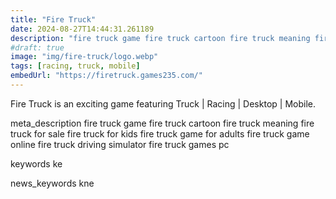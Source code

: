```yaml
---
title: "Fire Truck"
date: 2024-08-27T14:44:31.261189
description: "fire truck game fire truck cartoon fire truck meaning fire truck for sale fire truck for kids fire truck game for adults fire truck game online fire truck driving simulator fire truck games pc"
#draft: true
image: "img/fire-truck/logo.webp"
tags: [racing, truck, mobile]
embedUrl: "https://firetruck.games235.com/"
---
```


Fire Truck is an exciting game featuring Truck | Racing | Desktop | Mobile.

meta_description
fire truck game fire truck cartoon fire truck meaning fire truck for sale fire truck for kids fire truck game for adults fire truck game online fire truck driving simulator fire truck games pc


keywords
ke


news_keywords
kne
